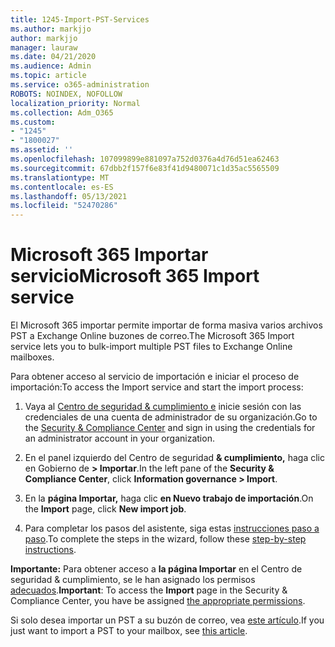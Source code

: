 ```yaml
---
title: 1245-Import-PST-Services
ms.author: markjjo
author: markjjo
manager: lauraw
ms.date: 04/21/2020
ms.audience: Admin
ms.topic: article
ms.service: o365-administration
ROBOTS: NOINDEX, NOFOLLOW
localization_priority: Normal
ms.collection: Adm_O365
ms.custom:
- "1245"
- "1800027"
ms.assetid: ''
ms.openlocfilehash: 107099899e881097a752d0376a4d76d51ea62463
ms.sourcegitcommit: 67dbb2f157f6e83f41d9480071c1d35ac5565509
ms.translationtype: MT
ms.contentlocale: es-ES
ms.lasthandoff: 05/13/2021
ms.locfileid: "52470286"
---
```

# <a name="microsoft-365-import-service"></a><span data-ttu-id="3de36-102">Microsoft 365 Importar servicio</span><span class="sxs-lookup"><span data-stu-id="3de36-102">Microsoft 365 Import service</span></span>

<span data-ttu-id="3de36-103">El Microsoft 365 importar permite importar de forma masiva varios archivos PST a Exchange Online buzones de correo.</span><span class="sxs-lookup"><span data-stu-id="3de36-103">The Microsoft 365 Import service lets you to bulk-import multiple PST files to Exchange Online mailboxes.</span></span>

<span data-ttu-id="3de36-104">Para obtener acceso al servicio de importación e iniciar el proceso de importación:</span><span class="sxs-lookup"><span data-stu-id="3de36-104">To access the Import service and start the import process:</span></span>

1. <span data-ttu-id="3de36-105">Vaya al [Centro de seguridad & cumplimiento e](https://protection.office.com) inicie sesión con las credenciales de una cuenta de administrador de su organización.</span><span class="sxs-lookup"><span data-stu-id="3de36-105">Go to the [Security & Compliance Center](https://protection.office.com) and sign in using the credentials for an administrator account in your organization.</span></span>

2. <span data-ttu-id="3de36-106">En el panel izquierdo del Centro de seguridad **& cumplimiento,** haga clic en Gobierno de **> Importar**.</span><span class="sxs-lookup"><span data-stu-id="3de36-106">In the left pane of the **Security & Compliance Center**, click **Information governance > Import**.</span></span>

3. <span data-ttu-id="3de36-107">En la **página Importar,** haga clic **en Nuevo trabajo de importación**.</span><span class="sxs-lookup"><span data-stu-id="3de36-107">On the **Import** page, click **New import job**.</span></span>

4. <span data-ttu-id="3de36-108">Para completar los pasos del asistente, siga estas [instrucciones paso a paso](/microsoft-365/compliance/use-network-upload-to-import-pst-files.md).</span><span class="sxs-lookup"><span data-stu-id="3de36-108">To complete the steps in the wizard, follow these [step-by-step instructions](/microsoft-365/compliance/use-network-upload-to-import-pst-files.md).</span></span>

<span data-ttu-id="3de36-109">**Importante:** Para obtener acceso a **la página Importar** en el Centro de seguridad & cumplimiento, se le han asignado los permisos  [adecuados](/microsoft-365/security/office-365-security/use-dkim-to-validate-outbound-email.md).</span><span class="sxs-lookup"><span data-stu-id="3de36-109">**Important**: To access the **Import** page in the Security & Compliance Center, you have be assigned  [the appropriate permissions](/microsoft-365/security/office-365-security/use-dkim-to-validate-outbound-email.md).</span></span>

<span data-ttu-id="3de36-110">Si solo desea importar un PST a su buzón de correo, vea [este artículo](https://support.office.com/article/import-email-contacts-and-calendar-from-an-outlook-pst-file-431a8e9a-f99f-4d5f-ae48-ded54b3440ac).</span><span class="sxs-lookup"><span data-stu-id="3de36-110">If you just want to import a PST to your mailbox, see [this article](https://support.office.com/article/import-email-contacts-and-calendar-from-an-outlook-pst-file-431a8e9a-f99f-4d5f-ae48-ded54b3440ac).</span></span>
